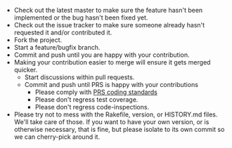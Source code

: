 * Check out the latest master to make sure the feature hasn't been implemented or the bug hasn't been fixed yet.
* Check out the issue tracker to make sure someone already hasn't requested it and/or contributed it.
* Fork the project.
* Start a feature/bugfix branch.
* Commit and push until you are happy with your contribution.
* Making your contribution easier to merge will ensure it gets merged quicker.
  * Start discussions within pull requests.
  * Commit and push until PRS is happy with your contributions
    * Please comply with [PRS coding standards](http://wiki.just-eat.com:8080/display/dev/PRS+Coding+Standards)
    * Please don't regress test coverage.
    * Please don't regress code-inspections.
* Please try not to mess with the Rakefile, version, or HISTORY.md files.  We'll take care of those. If you want to have your own version, or is otherwise necessary, that is fine, but please isolate to its own commit so we can cherry-pick around it.
